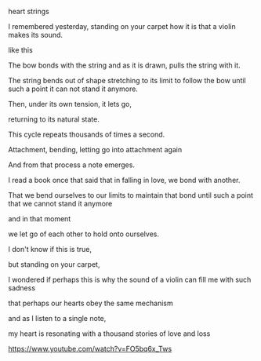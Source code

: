 heart strings

I remembered yesterday,
standing on your carpet
how it is that a violin makes its sound.

   like this

The bow bonds with the string
and as it is drawn,
pulls the string with it.

The string bends out of shape
stretching to its limit to follow the bow
until such a point
it can not stand it anymore.

Then, under its own tension,
it lets go,

returning to its natural state.

This cycle repeats thousands of times a second.

Attachment, bending, letting go
into attachment again

And from that process
a note emerges.

I read a book once that said
that in falling in love,
we bond with another.

That we bend ourselves
to our limits
to maintain that bond
until such a point that
we cannot stand it anymore

and in that moment

we let go of each other
to hold onto ourselves.

I don't know if this is true,

but standing on your carpet,

I wondered if perhaps this is why
the sound of a violin
can fill me with such sadness

that perhaps our hearts
obey the same mechanism

and as I listen to a single note,

my heart is resonating with
 a thousand stories
of love and loss

https://www.youtube.com/watch?v=FO5bq6x_Tws
